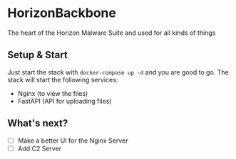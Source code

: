 # HorizonBackbone
The heart of the Horizon Malware Suite and used for all kinds of things

## Setup & Start

Just start the stack with `docker-compose up -d` and you are good to go. The stack will start the following services:

- Nginx (to view the files)
- FastAPI (API for uploading files)

## What's next?

- [ ] Make a better UI for the Nginx Server
- [ ] Add C2 Server
